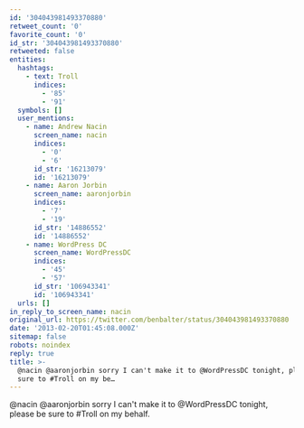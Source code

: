 ```yaml
---
id: '304043981493370880'
retweet_count: '0'
favorite_count: '0'
id_str: '304043981493370880'
retweeted: false
entities:
  hashtags:
    - text: Troll
      indices:
        - '85'
        - '91'
  symbols: []
  user_mentions:
    - name: Andrew Nacin
      screen_name: nacin
      indices:
        - '0'
        - '6'
      id_str: '16213079'
      id: '16213079'
    - name: Aaron Jorbin
      screen_name: aaronjorbin
      indices:
        - '7'
        - '19'
      id_str: '14886552'
      id: '14886552'
    - name: WordPress DC
      screen_name: WordPressDC
      indices:
        - '45'
        - '57'
      id_str: '106943341'
      id: '106943341'
  urls: []
in_reply_to_screen_name: nacin
original_url: https://twitter.com/benbalter/status/304043981493370880
date: '2013-02-20T01:45:08.000Z'
sitemap: false
robots: noindex
reply: true
title: >-
  @nacin @aaronjorbin sorry I can't make it to @WordPressDC tonight, please be
  sure to #Troll on my be…
---
```


@nacin @aaronjorbin sorry I can't make it to @WordPressDC tonight, please be sure to #Troll on my behalf.